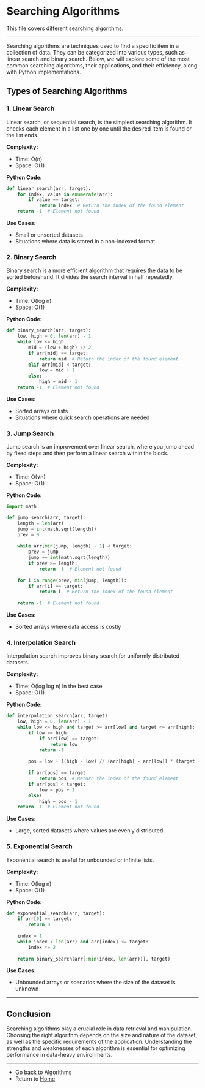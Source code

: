 # Searching Algorithms

This file covers different searching algorithms.

---

Searching algorithms are techniques used to find a specific item in a collection of data. They can be categorized into various types, such as linear search and binary search. Below, we will explore some of the most common searching algorithms, their applications, and their efficiency, along with Python implementations.

## Types of Searching Algorithms

### 1. Linear Search

Linear search, or sequential search, is the simplest searching algorithm. It checks each element in a list one by one until the desired item is found or the list ends.

**Complexity:**
- Time: O(n)
- Space: O(1)

**Python Code:**

```python
def linear_search(arr, target):
    for index, value in enumerate(arr):
        if value == target:
            return index  # Return the index of the found element
    return -1  # Element not found
```

**Use Cases:**
- Small or unsorted datasets
- Situations where data is stored in a non-indexed format

### 2. Binary Search

Binary search is a more efficient algorithm that requires the data to be sorted beforehand. It divides the search interval in half repeatedly.

**Complexity:**
- Time: O(log n)
- Space: O(1)

**Python Code:**

```python
def binary_search(arr, target):
    low, high = 0, len(arr) - 1
    while low <= high:
        mid = (low + high) // 2
        if arr[mid] == target:
            return mid  # Return the index of the found element
        elif arr[mid] < target:
            low = mid + 1
        else:
            high = mid - 1
    return -1  # Element not found
```

**Use Cases:**
- Sorted arrays or lists
- Situations where quick search operations are needed

### 3. Jump Search

Jump search is an improvement over linear search, where you jump ahead by fixed steps and then perform a linear search within the block.

**Complexity:**
- Time: O(√n)
- Space: O(1)

**Python Code:**

```python
import math

def jump_search(arr, target):
    length = len(arr)
    jump = int(math.sqrt(length))
    prev = 0
    
    while arr[min(jump, length) - 1] < target:
        prev = jump
        jump += int(math.sqrt(length))
        if prev >= length:
            return -1  # Element not found
    
    for i in range(prev, min(jump, length)):
        if arr[i] == target:
            return i  # Return the index of the found element
    
    return -1  # Element not found
```

**Use Cases:**
- Sorted arrays where data access is costly

### 4. Interpolation Search

Interpolation search improves binary search for uniformly distributed datasets.

**Complexity:**
- Time: O(log log n) in the best case
- Space: O(1)

**Python Code:**

```python
def interpolation_search(arr, target):
    low, high = 0, len(arr) - 1
    while low <= high and target >= arr[low] and target <= arr[high]:
        if low == high:
            if arr[low] == target:
                return low
            return -1
        
        pos = low + ((high - low) // (arr[high] - arr[low]) * (target - arr[low]))
        
        if arr[pos] == target:
            return pos  # Return the index of the found element
        if arr[pos] < target:
            low = pos + 1
        else:
            high = pos - 1
    return -1  # Element not found
```

**Use Cases:**
- Large, sorted datasets where values are evenly distributed

### 5. Exponential Search

Exponential search is useful for unbounded or infinite lists.

**Complexity:**
- Time: O(log n)
- Space: O(1)

**Python Code:**

```python
def exponential_search(arr, target):
    if arr[0] == target:
        return 0
    
    index = 1
    while index < len(arr) and arr[index] <= target:
        index *= 2
    
    return binary_search(arr[:min(index, len(arr))], target)
```

**Use Cases:**
- Unbounded arrays or scenarios where the size of the dataset is unknown

---

## Conclusion

Searching algorithms play a crucial role in data retrieval and manipulation. Choosing the right algorithm depends on the size and nature of the dataset, as well as the specific requirements of the application. Understanding the strengths and weaknesses of each algorithm is essential for optimizing performance in data-heavy environments.

---

- Go back to [Algorithms](./index.md)
- Return to [Home](../../index.md)